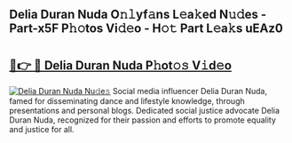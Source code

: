 ## Delia Duran Nuda O𝚗𝚕yf𝚊ns L𝚎a𝚔ed N𝚞𝚍es - Part-x5F P𝚑𝚘tos Vi𝚍𝚎o - H𝚘𝚝 Part L𝚎a𝚔s uEAz0

# <h2><a href="http://kf3c74s.oniu.top/?m=Delia+Duran+Nuda">🔗👉 🔴 Delia Duran Nuda P𝚑ot𝚘𝚜 V𝚒d𝚎o</a></h2>

[![Delia Duran Nuda Nu𝚍e𝚜](https://i.imgur.com/0qMVB7G.gif)](http://kf3c74s.oniu.top/?m=Delia+Duran+Nuda)
Social media influencer Delia Duran Nuda, famed for disseminating dance and lifestyle knowledge, through presentations and personal blogs. Dedicated social justice advocate Delia Duran Nuda, recognized for their passion and efforts to promote equality and justice for all.  
